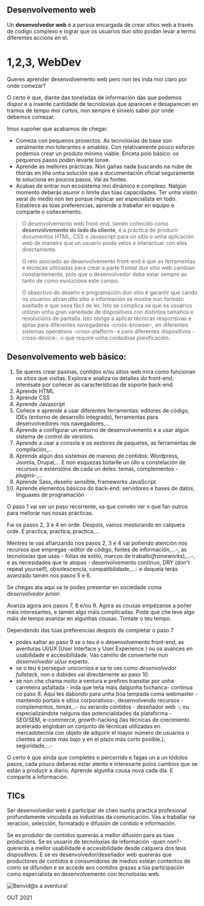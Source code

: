 ## Desenvolvemento web

Un **desenvolvedor web** é a persoa encargada de crear sitios web a través de código complexo e lograr que os usuarios dun sitio poidan levar a termo diferentes accións en el.

# 1,2,3, WebDev

Queres aprender desenvolvemento web pero non tes inda moi claro por onde comezar?

O certo é que, diante das toneladas de información das que podemos dispor e a inxente cantidade de tecnoloxías que aparecen e desaparecen en tramos de tempo moi curtos, non sempre é sinxelo saber por onde debemos comezar. 

Imos supoñer que acabamos de chegar.

- Comeza con pequenos proxectos. As tecnoloxías de base son xeralmente moi tolerantes e amables. Con relativamente pouco esforzo podemos crear un produto mínimo viable. Enceta polo básico: os pequenos pasos poden levarte lonxe. 
- Aprende as mellores prácticas. Non gañas nada buscando na nube de titorías en liña unha solución que a documentación oficial seguramente te soluciona en poucos pasos. Vai as fontes.
- Acabas de entrar nun ecosistema moi dinámico e complexo. Nalgún momento deberás asumir o limite das túas capacidades. Ter unha visión xeral do medio non ten porque implicar ser especialista en todo. Establece as túas preferencias, aprende a traballar en equipo e comparte o coñecemento. 

>O desenvolvemento web front-end, tamén coñecido como **desenvolvemento do lado do cliente**, é a práctica de producir documentos HTML, CSS e Javascript para un sitio o unha aplicación web de maneira que un usuario poida velos e interactuar con eles directamente. 
>
>O reto asociado ao desenvolvemento front-end é que as ferramentas e técnicas utilizadas para crear a parte frontal dun sitio web cambian constantemente, polo que o desenvolvedor debe estar sempre ao tanto de como evoluciona este campo.
>
>O obxectivo do deseño e programación dun sitio é garantir que cando os usuarios abran dito sitio a información se mostre nun formato axeitado e que sexa fácil de ler. Isto se complica xa que os usuarios utilizan unha gran variedade de dispositivos con distintos tamaños e resolucións de pantalla. Isto obriga a aplicar técnicas responsivas e aptas para diferentes navegadores -cross-browser-, en diferentes sistemas operativos -cross-platform- e para diferentes dispositivos -cross-device-, o que require unha coidadosa planificación.



## Desenvolvemento web básico:

1. Se queres crear paxinas, contidos e/ou sitios web mira como funcionan os sitios que visitas. Explora e analiza os detalles do front-end, interésate por coñecer as características de soporte back-end.
2. Aprende HTML
3. Aprende CSS
4. Aprende Javascript
5. Coñece e aprende a usar diferentes ferramentas: editores de código, IDEs (entorno de desarrollo integrado), ferramentas para desenvolvedores nos navegadores,... 
6. Aprende a configurar un entorno de desenvolvemento e a usar algún sistema de control de versións.
7. Aprende a usar a consola e os xestores de paquetes, as ferramentas de compilación,...
8. Aprende algún dos sistemas de manexo de contidos: Wordpress, Joomla, Drupal,... E non esquezas botarlle un ollo a constelación de recursos e extensións de cada un deles: temas, complementos -*plugins*-,... 
9. Aprende Sass, deseño sensible, frameworks JavaScript
10. Aprende elementos básicos do back-end: servidores e bases de datos, linguaxes de programación

O paso 1 vai ser un paso recorrente, xa que convén ver o que fan outros para mellorar nas nosas prácticas.  

Fai os pasos 2, 3 e 4 en orde. Despois, vainos mesturando en calquera orde. E practica, practica, practica,...

Mentres te vas afianzando nos pasos 2, 3 e 4 vai poñendo atención nos recursos que empregas -editor de código, fontes de información,...-, as tecnoloxías que usas - follas de estilo, marcos de traballo(*frameworks*),...-, e as necesidades que te atopas - desenvolvemento continuo, DRY (don't repeat yourself), obsolescencia, compatibilidade,...- e daquela terás avanzado tamén nos pasos 5 e 6.

Se chegas ata aquí xa te podes presentar en sociedade coma *desenvolvedor junior*. 

Avanza agora aos pasos 7, 8 e/ou 9. Agora as cousas empézanse a poñer máis interesantes, e tamén algo máis complicadas. Pode que che leve algo máis de tempo avanzar en algunhas cousas. Tomate o teu tempo.

Dependendo das túas preferencias despois de completar o paso 7 

- podes saltar ao paso 9 se o teu é o desenvolvemento front-end, as aventuras UI/UX (User Interface y User Experience ) ou os avances en usabilidade e accesibilidade. Vas camiño de converterte nun *desenvolvedor ui/ux* experto.
- se o teu é perseguir unicornios e xa te ves como *desenvolvedor fullstack*, non o dubides vai directamente ao paso 10.
- se non che chama moito a ventura e prefires transitar por unha carreteira asfaltada - inda que teña máis dalgunha fochanca- continua co paso 8. Aquí tes dabondo para unha boa tempada coma webmaster - mantendo portais e sitios corporativos-, desenvolvendo recursos - complementos, temas,..- ou xerando contidos - deseñador web -; ou especializándote nalguna das potencialidades da plataforma - SEO/SEM, e-commerce, growth-hacking (las técnicas de crecimiento acelerado engloban un conjunto de técnicas utilizadas en mercadotecnia con objeto de adquirir el mayor número de usuarios o clientes al coste más bajo y en el plazo más corto posible.), seguridade,...-

O certo é que aínda que completes o percorrido e fagas un a un tódolos pasos, cada pouco deberas estar atento e interesarte polos cambios que se están a producir a diario. Aprende algunha cousa nova cada día. E comparte a información.

## TICs

Ser desenvolvedor web é participar de cheo nunha practica profesional profundamente vinculada as industrias da comunicación. Vas a traballar na xeración, selección, formatado e difusión de contido e información.

Se es produtor de contidos quererás a mellor difusión para as túas producións. Se es usuario de tecnoloxías da información -quen non?- quererás a mellor usabilidade e accesibilidade desde calquera dos teus dispositivos. E se es desenvolvedor/deseñador web quererás que productores de contidos e consumidores de medios estean contentos de como se difunden e se accede aos contidos grazas a túa participación como especialista en desenvolvemento con tecnoloxías web.

![Benvid@s a aventura!](./assets/welcometothjungle.png)



OUT 2021



